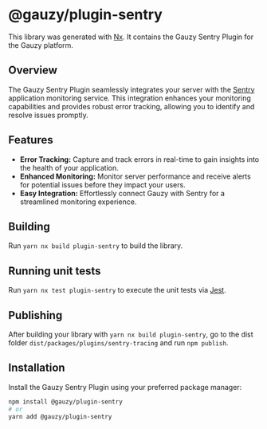 # @gauzy/plugin-sentry

This library was generated with [Nx](https://nx.dev). It contains the Gauzy Sentry Plugin for the Gauzy platform.

## Overview

The Gauzy Sentry Plugin seamlessly integrates your server with the [Sentry](https://sentry.io/) application monitoring service. This integration enhances your monitoring capabilities and provides robust error tracking, allowing you to identify and resolve issues promptly.

## Features

- **Error Tracking:** Capture and track errors in real-time to gain insights into the health of your application.
- **Enhanced Monitoring:** Monitor server performance and receive alerts for potential issues before they impact your users.
- **Easy Integration:** Effortlessly connect Gauzy with Sentry for a streamlined monitoring experience.

## Building

Run `yarn nx build plugin-sentry` to build the library.

## Running unit tests

Run `yarn nx test plugin-sentry` to execute the unit tests via [Jest](https://jestjs.io).

## Publishing

After building your library with `yarn nx build plugin-sentry`, go to the dist folder `dist/packages/plugins/sentry-tracing` and run `npm publish`.

## Installation

Install the Gauzy Sentry Plugin using your preferred package manager:

```bash
npm install @gauzy/plugin-sentry
# or
yarn add @gauzy/plugin-sentry
```
